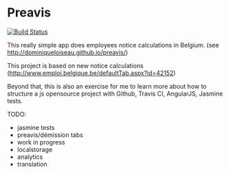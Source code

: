# Preavis

[![Build Status](https://travis-ci.org/dominiqueloiseau/preavis.svg?branch=master)](https://travis-ci.org/dominiqueloiseau/preavis)

This really simple app does employees notice calculations in Belgium. (see http://dominiqueloiseau.github.io/preavis/)

This project is based on new notice calculations (http://www.emploi.belgique.be/defaultTab.aspx?id=42152)

Beyond that, this is also an exercise for me to learn more about how to structure a js opensource project with Github, Travis CI, AngularJS, Jasmine tests.

TODO:
- jasmine tests
- preavis/démission tabs
- work in progress
- localstorage
- analytics
- translation
